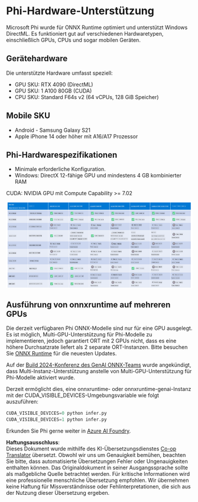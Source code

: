 <!--
CO_OP_TRANSLATOR_METADATA:
{
  "original_hash": "8cdc17ce0f10535da30b53d23fe1a795",
  "translation_date": "2025-03-27T05:52:20+00:00",
  "source_file": "md\\01.Introduction\\01\\01.Hardwaresupport.md",
  "language_code": "de"
}
-->
# Phi-Hardware-Unterstützung

Microsoft Phi wurde für ONNX Runtime optimiert und unterstützt Windows DirectML. Es funktioniert gut auf verschiedenen Hardwaretypen, einschließlich GPUs, CPUs und sogar mobilen Geräten.

## Gerätehardware
Die unterstützte Hardware umfasst speziell:

- GPU SKU: RTX 4090 (DirectML)
- GPU SKU: 1 A100 80GB (CUDA)
- CPU SKU: Standard F64s v2 (64 vCPUs, 128 GiB Speicher)

## Mobile SKU

- Android - Samsung Galaxy S21
- Apple iPhone 14 oder höher mit A16/A17 Prozessor

## Phi-Hardwarespezifikationen

- Minimale erforderliche Konfiguration.
- Windows: DirectX 12-fähige GPU und mindestens 4 GB kombinierter RAM

CUDA: NVIDIA GPU mit Compute Capability >= 7.02

![HardwareSupport](../../../../../translated_images/01.phihardware.925db5699da7752cf486314e6db087580583cfbcd548970f8a257e31a8aa862c.de.png)

## Ausführung von onnxruntime auf mehreren GPUs

Die derzeit verfügbaren Phi ONNX-Modelle sind nur für eine GPU ausgelegt. Es ist möglich, Multi-GPU-Unterstützung für Phi-Modelle zu implementieren, jedoch garantiert ORT mit 2 GPUs nicht, dass es eine höhere Durchsatzrate liefert als 2 separate ORT-Instanzen. Bitte besuchen Sie [ONNX Runtime](https://onnxruntime.ai/) für die neuesten Updates.

Auf der [Build 2024-Konferenz des GenAI ONNX-Teams](https://youtu.be/WLW4SE8M9i8?si=EtG04UwDvcjunyfC) wurde angekündigt, dass Multi-Instanz-Unterstützung anstelle von Multi-GPU-Unterstützung für Phi-Modelle aktiviert wurde.

Derzeit ermöglicht dies, eine onnxruntime- oder onnxruntime-genai-Instanz mit der CUDA_VISIBLE_DEVICES-Umgebungsvariable wie folgt auszuführen:

```Python
CUDA_VISIBLE_DEVICES=0 python infer.py
CUDA_VISIBLE_DEVICES=1 python infer.py
```

Erkunden Sie Phi gerne weiter in [Azure AI Foundry](https://ai.azure.com).

**Haftungsausschluss**:  
Dieses Dokument wurde mithilfe des KI-Übersetzungsdienstes [Co-op Translator](https://github.com/Azure/co-op-translator) übersetzt. Obwohl wir uns um Genauigkeit bemühen, beachten Sie bitte, dass automatisierte Übersetzungen Fehler oder Ungenauigkeiten enthalten können. Das Originaldokument in seiner Ausgangssprache sollte als maßgebliche Quelle betrachtet werden. Für kritische Informationen wird eine professionelle menschliche Übersetzung empfohlen. Wir übernehmen keine Haftung für Missverständnisse oder Fehlinterpretationen, die sich aus der Nutzung dieser Übersetzung ergeben.